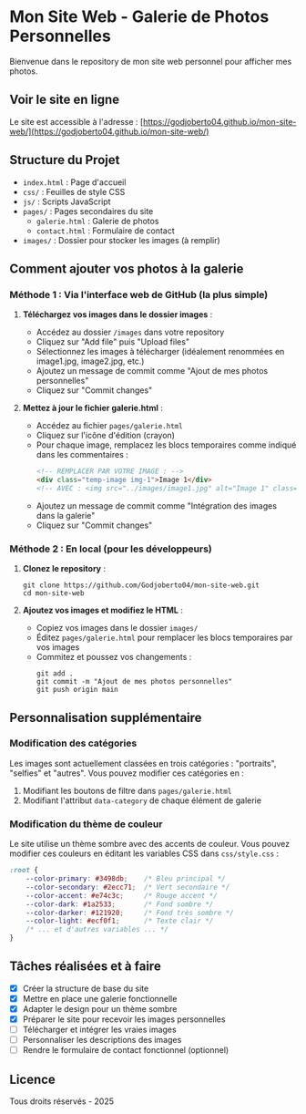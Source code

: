 # Mon Site Web - Galerie de Photos Personnelles

Bienvenue dans le repository de mon site web personnel pour afficher mes photos.

## Voir le site en ligne

Le site est accessible à l'adresse : [https://godjoberto04.github.io/mon-site-web/](https://godjoberto04.github.io/mon-site-web/)

## Structure du Projet

- `index.html` : Page d'accueil
- `css/` : Feuilles de style CSS
- `js/` : Scripts JavaScript
- `pages/` : Pages secondaires du site
  - `galerie.html` : Galerie de photos
  - `contact.html` : Formulaire de contact
- `images/` : Dossier pour stocker les images (à remplir)

## Comment ajouter vos photos à la galerie

### Méthode 1 : Via l'interface web de GitHub (la plus simple)

1. **Téléchargez vos images dans le dossier images** :
   - Accédez au dossier `/images` dans votre repository
   - Cliquez sur "Add file" puis "Upload files"
   - Sélectionnez les images à télécharger (idéalement renommées en image1.jpg, image2.jpg, etc.)
   - Ajoutez un message de commit comme "Ajout de mes photos personnelles"
   - Cliquez sur "Commit changes"

2. **Mettez à jour le fichier galerie.html** :
   - Accédez au fichier `pages/galerie.html`
   - Cliquez sur l'icône d'édition (crayon)
   - Pour chaque image, remplacez les blocs temporaires comme indiqué dans les commentaires :
     ```html
     <!-- REMPLACER PAR VOTRE IMAGE : -->
     <div class="temp-image img-1">Image 1</div>
     <!-- AVEC : <img src="../images/image1.jpg" alt="Image 1" class="gallery-image"> -->
     ```
   - Ajoutez un message de commit comme "Intégration des images dans la galerie"
   - Cliquez sur "Commit changes"

### Méthode 2 : En local (pour les développeurs)

1. **Clonez le repository** :
   ```
   git clone https://github.com/Godjoberto04/mon-site-web.git
   cd mon-site-web
   ```

2. **Ajoutez vos images et modifiez le HTML** :
   - Copiez vos images dans le dossier `images/`
   - Éditez `pages/galerie.html` pour remplacer les blocs temporaires par vos images
   - Commitez et poussez vos changements :
     ```
     git add .
     git commit -m "Ajout de mes photos personnelles"
     git push origin main
     ```

## Personnalisation supplémentaire

### Modification des catégories

Les images sont actuellement classées en trois catégories : "portraits", "selfies" et "autres". Vous pouvez modifier ces catégories en :

1. Modifiant les boutons de filtre dans `pages/galerie.html`
2. Modifiant l'attribut `data-category` de chaque élément de galerie

### Modification du thème de couleur

Le site utilise un thème sombre avec des accents de couleur. Vous pouvez modifier ces couleurs en éditant les variables CSS dans `css/style.css` :

```css
:root {
    --color-primary: #3498db;    /* Bleu principal */
    --color-secondary: #2ecc71;  /* Vert secondaire */
    --color-accent: #e74c3c;     /* Rouge accent */
    --color-dark: #1a2533;       /* Fond sombre */
    --color-darker: #121920;     /* Fond très sombre */
    --color-light: #ecf0f1;      /* Texte clair */
    /* ... et d'autres variables ... */
}
```

## Tâches réalisées et à faire

- [x] Créer la structure de base du site
- [x] Mettre en place une galerie fonctionnelle
- [x] Adapter le design pour un thème sombre
- [x] Préparer le site pour recevoir les images personnelles
- [ ] Télécharger et intégrer les vraies images
- [ ] Personnaliser les descriptions des images
- [ ] Rendre le formulaire de contact fonctionnel (optionnel)

## Licence

Tous droits réservés - 2025